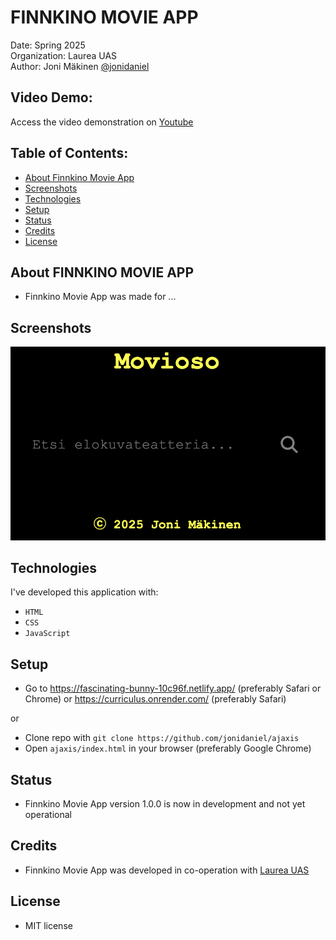 # FINNKINO MOVIE APP

Date: Spring 2025\
Organization: Laurea UAS\
Author: Joni Mäkinen [@jonidaniel](https://github.com/jonidaniel)

## Video Demo:

Access the video demonstration on [Youtube]()

## Table of Contents:

- [About Finnkino Movie App](#about-finnkino-movie-app)
- [Screenshots](#screenshots)
- [Technologies](#technologies)
- [Setup](#setup)
- [Status](#status)
- [Credits](#credits)
- [License](#license)

## About FINNKINO MOVIE APP

- Finnkino Movie App was made for ...

## Screenshots

![](screenshots/ss01.png?raw=true)

## Technologies

I've developed this application with:

- `HTML`
- `CSS`
- `JavaScript`

## Setup

- Go to https://fascinating-bunny-10c96f.netlify.app/ (preferably Safari or Chrome) or https://curriculus.onrender.com/ (preferably Safari)

or

- Clone repo with `git clone https://github.com/jonidaniel/ajaxis`
- Open `ajaxis/index.html` in your browser (preferably Google Chrome)

## Status

- Finnkino Movie App version 1.0.0 is now in development and not yet operational

## Credits

- Finnkino Movie App was developed in co-operation with [Laurea UAS](https://www.laurea.fi)

## License

- MIT license
